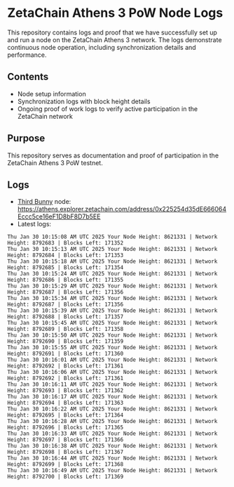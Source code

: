 # ZetaChain Athens 3 PoW Node Logs
This repository contains logs and proof that we have successfully set up and run a node on the ZetaChain Athens 3 network. The logs demonstrate continuous node operation, including synchronization details and performance.

## Contents
- Node setup information
- Synchronization logs with block height details
- Ongoing proof of work logs to verify active participation in the ZetaChain network

## Purpose
This repository serves as documentation and proof of participation in the ZetaChain Athens 3 PoW testnet.

## Logs

- [Third Bunny](https://thirdbunny.xyz/) node: https://athens.explorer.zetachain.com/address/0x225254d35dE666064Eccc5ce16eF1D8bF8D7b5EE
- Latest logs:
```
Thu Jan 30 10:15:08 AM UTC 2025 Your Node Height: 8621331 | Network Height: 8792683 | Blocks Left: 171352
Thu Jan 30 10:15:13 AM UTC 2025 Your Node Height: 8621331 | Network Height: 8792684 | Blocks Left: 171353
Thu Jan 30 10:15:18 AM UTC 2025 Your Node Height: 8621331 | Network Height: 8792685 | Blocks Left: 171354
Thu Jan 30 10:15:24 AM UTC 2025 Your Node Height: 8621331 | Network Height: 8792686 | Blocks Left: 171355
Thu Jan 30 10:15:29 AM UTC 2025 Your Node Height: 8621331 | Network Height: 8792687 | Blocks Left: 171356
Thu Jan 30 10:15:34 AM UTC 2025 Your Node Height: 8621331 | Network Height: 8792687 | Blocks Left: 171356
Thu Jan 30 10:15:39 AM UTC 2025 Your Node Height: 8621331 | Network Height: 8792688 | Blocks Left: 171357
Thu Jan 30 10:15:45 AM UTC 2025 Your Node Height: 8621331 | Network Height: 8792689 | Blocks Left: 171358
Thu Jan 30 10:15:50 AM UTC 2025 Your Node Height: 8621331 | Network Height: 8792690 | Blocks Left: 171359
Thu Jan 30 10:15:55 AM UTC 2025 Your Node Height: 8621331 | Network Height: 8792691 | Blocks Left: 171360
Thu Jan 30 10:16:01 AM UTC 2025 Your Node Height: 8621331 | Network Height: 8792692 | Blocks Left: 171361
Thu Jan 30 10:16:06 AM UTC 2025 Your Node Height: 8621331 | Network Height: 8792692 | Blocks Left: 171361
Thu Jan 30 10:16:11 AM UTC 2025 Your Node Height: 8621331 | Network Height: 8792693 | Blocks Left: 171362
Thu Jan 30 10:16:17 AM UTC 2025 Your Node Height: 8621331 | Network Height: 8792694 | Blocks Left: 171363
Thu Jan 30 10:16:22 AM UTC 2025 Your Node Height: 8621331 | Network Height: 8792695 | Blocks Left: 171364
Thu Jan 30 10:16:28 AM UTC 2025 Your Node Height: 8621331 | Network Height: 8792696 | Blocks Left: 171365
Thu Jan 30 10:16:33 AM UTC 2025 Your Node Height: 8621331 | Network Height: 8792697 | Blocks Left: 171366
Thu Jan 30 10:16:38 AM UTC 2025 Your Node Height: 8621331 | Network Height: 8792698 | Blocks Left: 171367
Thu Jan 30 10:16:44 AM UTC 2025 Your Node Height: 8621331 | Network Height: 8792699 | Blocks Left: 171368
Thu Jan 30 10:16:49 AM UTC 2025 Your Node Height: 8621331 | Network Height: 8792700 | Blocks Left: 171369
```
